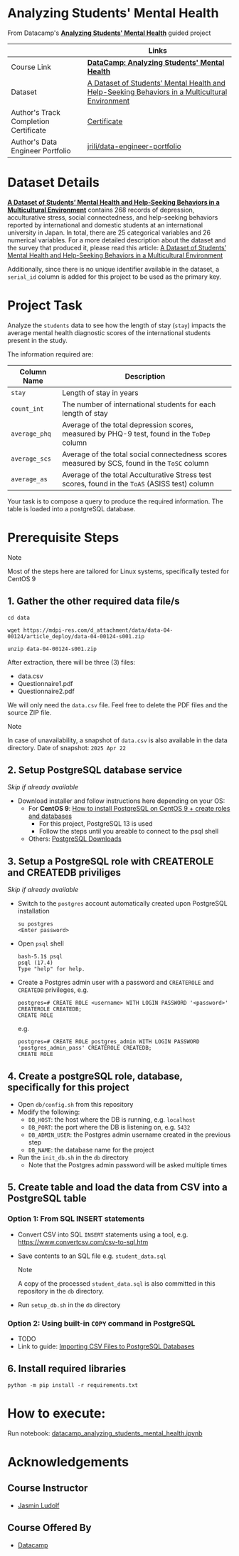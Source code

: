 # Analyzing Students' Mental Health
From Datacamp's **[Analyzing Students' Mental Health](https://app.datacamp.com/learn/projects/analyzing_students_mental_health/guided/SQL)** guided project


|            | Links|
| ---------- | -----|
|Course Link | **[DataCamp: Analyzing Students' Mental Health](https://app.datacamp.com/learn/projects/analyzing_students_mental_health/guided/SQL)**  |
| Dataset | [A Dataset of Students’ Mental Health and Help-Seeking Behaviors in a Multicultural Environment](https://www.mdpi.com/2306-5729/4/3/124) |
| Author's Track Completion Certificate|[Certificate](https://www.datacamp.com/completed/statement-of-accomplishment/track/5dac6f85d32d86a8dccba020cbbeacd8f3c9ed11) |
| Author's Data Engineer Portfolio | [jrili/data-engineer-portfolio](https://github.com/jrili/data-engineer-portfolio) |

# Dataset Details
**[A Dataset of Students’ Mental Health and Help-Seeking Behaviors in a Multicultural Environment](https://www.mdpi.com/2306-5729/4/3/124)** contains 268 records of depression, acculturative stress, social connectedness, and help-seeking behaviors reported by international and domestic students at an international university in Japan. In total, there are 25 categorical variables and 26 numerical variables. For a more detailed description about the dataset and the survey that produced it, please read this article: [A Dataset of Students’ Mental Health and Help-Seeking Behaviors in a Multicultural Environment](https://www.mdpi.com/2306-5729/4/3/124)

Additionally, since there is no unique identifier available in the dataset, a `serial_id` column is added for this project to be used as the primary key.

# Project Task
Analyze the `students` data to see how the length of stay (`stay`) impacts the average mental health diagnostic scores of the international students present in the study.

The information required are:

| Column Name | Description |
| ----------- | ----------- |
| `stay` | Length of stay in years |
| `count_int` | The number of international students for each length of stay |
| `average_phq` | Average of the total depression scores, measured by PHQ-9 test, found in the `ToDep` column |
| `average_scs` | Average of the total social connectedness scores measured by SCS, found in the `ToSC` column |
| `average_as` | Average of the total Acculturative Stress test scores, found in the `ToAS` (ASISS test) column |

Your task is to compose a query to produce the required information. The table is loaded into a postgreSQL database. 

# Prerequisite Steps

> [!NOTE]
> Most of the steps here are tailored for Linux systems, specifically tested for CentOS 9

## 1. Gather the other required data file/s
```
cd data

wget https://mdpi-res.com/d_attachment/data/data-04-00124/article_deploy/data-04-00124-s001.zip

unzip data-04-00124-s001.zip

```

After extraction, there will be three (3) files:
* data.csv 
* Questionnaire1.pdf 
* Questionnaire2.pdf

We will only need the `data.csv` file. Feel free to delete the PDF files and the source ZIP file.

> [!NOTE]
> In case of unavailability, a snapshot of `data.csv` is also available in the data directory.
> Date of snapshot: `2025 Apr 22`

## 2. Setup PostgreSQL database service
_Skip if already available_
* Download installer and follow instructions here depending on your OS:
  * For **CentOS 9**: [How to install PostgreSQL on CentOS 9 + create roles and databases](https://www.hostinger.com/tutorials/how-to-install-postgresql-on-centos)
    * For this project, PostgreSQL 13 is used
    * Follow the steps until you areable to connect to the psql shell
  * Others: [PostgreSQL Downloads](https://www.postgresql.org/download/)

## 3. Setup a PostgreSQL role with CREATEROLE and CREATEDB priviliges
_Skip if already available_

* Switch to the `postgres` account automatically created upon PostgreSQL installation
    ```
    su postgres
    <Enter password>
    ```
* Open `psql` shell
    ```
    bash-5.1$ psql
	psql (17.4)
	Type "help" for help.
    ```
* Create a Postgres admin user with a password and `CREATEROLE` and `CREATEDB` privileges, e.g.
    ```
    postgres=# CREATE ROLE <username> WITH LOGIN PASSWORD '<password>' CREATEROLE CREATEDB;
	CREATE ROLE
    ```

    e.g.
    ```
    postgres=# CREATE ROLE postgres_admin WITH LOGIN PASSWORD 'postgres_admin_pass' CREATEROLE CREATEDB;
	CREATE ROLE
    ```

## 4. Create a postgreSQL role, database, specifically for this project
* Open `db/config.sh` from this repository
* Modify the following:
    * `DB_HOST`: the host where the DB is running, e.g. `localhost`
    * `DB_PORT`: the port where the DB is listening on, e.g. `5432`
    * `DB_ADMIN_USER`: the Postgres admin username created in the previous step
    * `DB_NAME`: the database name for the project
* Run the `init_db.sh` in the `db` directory
    * Note that the Postgres admin password will be asked multiple times

## 5. Create table and load the data from CSV into a PostgreSQL table
### Option 1: From SQL INSERT statements
* Convert CSV into SQL `INSERT` statements using a tool, e.g. https://www.convertcsv.com/csv-to-sql.htm

* Save contents to an SQL file e.g. `student_data.sql`
    > [!NOTE]
    > A copy of the processed `student_data.sql` is also committed in this repository in the `db` directory.

* Run `setup_db.sh` in the `db` directory


### Option 2: Using built-in `COPY` command in PostgreSQL
* TODO
* Link to guide: [Importing CSV Files to PostgreSQL Databases](https://web.archive.org/web/20101030205652/http://ensode.net/postgresql_csv_import.html)

## 6. Install required libraries
```
python -m pip install -r requirements.txt
```

# How to execute:

Run notebook:  [datacamp_analyzing_students_mental_health.ipynb](https://github.com/jrili/datacamp-analyzing-students-mental-health/blob/master/datacamp_analyzing_students_mental_health.ipynb)


# Acknowledgements
## Course Instructor
- [Jasmin Ludolf](https://www.datacamp.com/instructors/jasminludolf)
## Course Offered By
* [Datacamp](https://app.datacamp.com/)
